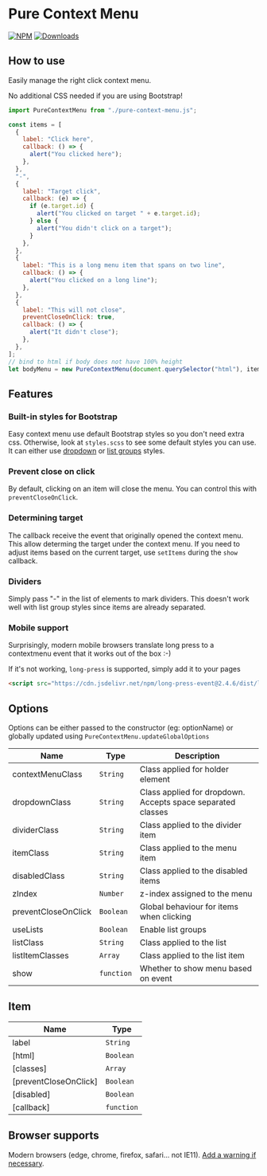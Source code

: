 # Pure Context Menu

[![NPM](https://nodei.co/npm/pure-context-menu.png?mini=true)](https://nodei.co/npm/pure-context-menu/)
[![Downloads](https://img.shields.io/npm/dt/pure-context-menu.svg)](https://www.npmjs.com/package/pure-context-menu)

## How to use

Easily manage the right click context menu.

No additional CSS needed if you are using Bootstrap!

```js
import PureContextMenu from "./pure-context-menu.js";

const items = [
  {
    label: "Click here",
    callback: () => {
      alert("You clicked here");
    },
  },
  "-",
  {
    label: "Target click",
    callback: (e) => {
      if (e.target.id) {
        alert("You clicked on target " + e.target.id);
      } else {
        alert("You didn't click on a target");
      }
    },
  },
  {
    label: "This is a long menu item that spans on two line",
    callback: () => {
      alert("You clicked on a long line");
    },
  },
  {
    label: "This will not close",
    preventCloseOnClick: true,
    callback: () => {
      alert("It didn't close");
    },
  },
];
// bind to html if body does not have 100% height
let bodyMenu = new PureContextMenu(document.querySelector("html"), items);
```

## Features

### Built-in styles for Bootstrap

Easy context menu use default Bootstrap styles so you don't need extra css. Otherwise, look at `styles.scss` to see some default styles you can use.
It can either use [dropdown](https://getbootstrap.com/docs/5.3/components/dropdowns/#single-button) or [list groups](https://getbootstrap.com/docs/5.3/components/list-group/#for-links-and-buttons) styles.

### Prevent close on click

By default, clicking on an item will close the menu. You can control this with `preventCloseOnClick`.

### Determining target

The callback receive the event that originally opened the context menu. This allow determing the target under the context menu.
If you need to adjust items based on the current target, use `setItems` during the `show` callback.

### Dividers

Simply pass "-" in the list of elements to mark dividers. This doesn't work well with list group styles since items are already separated.

### Mobile support

Surprisingly, modern mobile browsers translate long press to a contextmenu event that it works out of the box :-)

If it's not working, `long-press` is supported, simply add it to your pages

```html
<script src="https://cdn.jsdelivr.net/npm/long-press-event@2.4.6/dist/long-press-event.min.js" type="module"></script>
```

## Options

Options can be either passed to the constructor (eg: optionName) or globally updated using `PureContextMenu.updateGlobalOptions`

| Name | Type | Description |
| --- | --- | --- |
| contextMenuClass | <code>String</code> | Class applied for holder element |
| dropdownClass | <code>String</code> | Class applied for dropdown. Accepts space separated classes |
| dividerClass | <code>String</code> | Class applied to the divider item |
| itemClass | <code>String</code> | Class applied to the menu item |
| disabledClass | <code>String</code> | Class applied to the disabled items |
| zIndex | <code>Number</code> | z-index assigned to the menu |
| preventCloseOnClick | <code>Boolean</code> | Global behaviour for items when clicking |
| useLists | <code>Boolean</code> | Enable list groups |
| listClass | <code>String</code> | Class applied to the list |
| listItemClasses | <code>Array</code> | Class applied to the list item |
| show | <code>function</code> | Whether to show menu based on event |

## Item

| Name                  | Type                  |
| --------------------- | --------------------- |
| label                 | <code>String</code>   |
| [html]                | <code>Boolean</code>  |
| [classes]             | <code>Array</code>    |
| [preventCloseOnClick] | <code>Boolean</code>  |
| [disabled]            | <code>Boolean</code>  |
| [callback]            | <code>function</code> |

## Browser supports

Modern browsers (edge, chrome, firefox, safari... not IE11). [Add a warning if necessary](https://github.com/lekoala/nomodule-browser-warning.js/).
